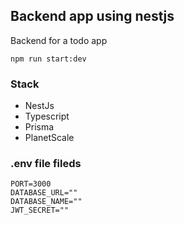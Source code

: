 ## Backend app using nestjs
Backend for a todo app

```
npm run start:dev
```

### Stack
- NestJs
- Typescript
- Prisma
- PlanetScale

### .env file fileds
```env
PORT=3000
DATABASE_URL=""
DATABASE_NAME=""
JWT_SECRET=""
```